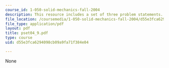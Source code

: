 ```yaml
---
course_id: 1-050-solid-mechanics-fall-2004
description: This resource includes a set of three problem statements.
file_location: /coursemedia/1-050-solid-mechanics-fall-2004/d55e3fca6294098cb09a9fa71f384e04_pset04_9.pdf
file_type: application/pdf
layout: pdf
title: pset04_9.pdf
type: course
uid: d55e3fca6294098cb09a9fa71f384e04

---
```

None